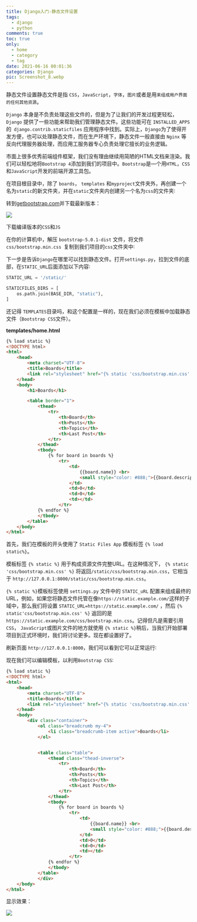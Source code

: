 ```yaml
---
title: Django入门-静态文件设置
tags:
  - django
  - python
comments: true
toc: true
only:
  - home
  - category
  - tag
date: 2021-06-16 00:01:36
categories: Django
pic: Screenshot_8.webp
---
```


静态文件设置静态文件是指 `CSS`，`JavaScript`，`字体`，`图片`或者是用`来组成用户界面的任何其他资源`。


`Django` 本身是不负责处理这些文件的，但是为了让我们的开发过程更轻松，`Django` 提供了一些功能来帮助我们管理静态文件。这些功能可在 `INSTALLED_APPS` 的` django.contrib.staticfiles` 应用程序中找到。实际上，`Django`为了使得开发方便，也可以处理静态文件，而在生产环境下，静态文件一般直接由 `Nginx` 等反向代理服务器处理，而应用工服务器专心负责处理它擅长的业务逻辑。

市面上很多优秀前端组件框架，我们没有理由继续用简陋的HTML文档来渲染。我们可以轻松地将`Bootstrap 4`添加到我们的项目中。`Bootstrap`是—个用`HTML`，`CSS`和`JavaScript`开发的前端开源工具包。

在项目根目录中，除了 `boards`， `templates` 和`myproject`文件夹外，再创建一个名为`static`的新文件夹，并在`static`文件夹内创建另一个名为`css`的文件夹∶

转到[getbootstrap.com](getbootstrap.com)并下载最新版本：

![](1.png)

下载编译版本的`CSS`和`JS`

在你的计算机中，解压 `bootstrap-5.0.1-dist` 文件，将文件 `css/bootstrap.min.css `复制到我们项目的`css`文件夹中∶


下一步是告诉`Django`在哪里可以找到静态文件。打开`settings.py`，拉到文件的底部，在`STATIC_URL`后面添加以下内容∶

```python
STATIC_URL = '/static/'

STATICFILES_DIRS = [
    os.path.join(BASE_DIR, "static"),
]
```

还记得 `TEMPLATES`目录吗，和这个配置是一样的，现在我们必须在模板中加载静态文件（`Bootstrap CSS`文件）。


**templates/home.html**
```html
{% load static %}
<!DOCTYPE html>
<html>
    <head>
        <meta charset="UTF-8">
        <title>Boards</title>
        <link rel="stylesheet" href="{% static 'css/bootstrap.min.css' %}">
    </head>
    <body>
        <h1>Boards</h1>

        <table border="1">
            <thead>
                <tr>
                    <th>Board</th>
                    <th>Posts</th>
                    <th>Topics</th>
                    <th>Last Post</th>
                </tr>
            </thead>
            <tbody>
                {% for board in boards %}
                    <tr>
                        <td>
                            {{board.name}} <br>
                            <small style="color: #888;">{{board.description}}</small>
                        </td>
                        <td>0</td>
                        <td>0</td>
                        <td></td>
                    </tr>
            {% endfor %}
            </tbody>
        </table>
    </body>
</html>
```

首先，我们在模板的开头使用了 `Static Files App` 模板标签 `{% load static%}`。

模板标签 `{% static %}` 用于构成资源文件完整URL。在这种情况下， `{% static 'css/bootstrap.min.css' %}` 将返回`/static/css/bootstrap.min.css`，它相当于 `http://127.0.0.1:8000/static/css/bootstrap.min.css`。

`{% static %}`模板标签使用 `settings.py` 文件中的 `STATIC_uRL` 配置来组成最终的URL，例如，如果您将静态文件托管在像`https∶//static.example.com/`这样的子域中，那么我们将设置 `STATIC_URL=https∶//static.example.com/` ，然后 `{% static'css/bootstrap.min.css' %}` 返回的是`https://static.example.com/css/bootstrap.min.css`。记得但凡是需要引用`CSS`， `JavaScript`或图片文件的地方就使用 `{% static %}`稍后，当我们开始部署项目到正式环境时，我们将讨论更多。现在都设置好了。

刷新页面 `http∶//127.0.0.1∶8000`，我们可以看到它可以正常运行∶

现在我们可以编辑模板，以利用`Bootstrap CSS`∶

```html
{% load static %}
<!DOCTYPE html>
<html>
    <head>
        <meta charset="UTF-8">
        <title>Boards</title>
        <link rel="stylesheet" href="{% static 'css/bootstrap.min.css' %}">
    </head>
    <body>
        <div class="container">
            <ol class="breadcrumb my-4">
                <li class="breadcrumb-item active">Boards</li>
            </ol>


            <table class="table">
                <thead class="thead-inverse">
                    <tr>
                        <th>Board</th>
                        <th>Posts</th>
                        <th>Topics</th>
                        <th>Last Post</th>
                    </tr>
                </thead>
                <tbody>
                    {% for board in boards %}
                        <tr>
                            <td>
                                {{board.name}} <br>
                                <small style="color: #888;">{{board.description}}</small>
                            </td>
                            <td>0</td>
                            <td>0</td>
                            <td></td>
                        </tr>
                {% endfor %}
                </tbody>
            </table>
            </div>
    </body>
</html>
```

显示效果：

![](2.png)

[//]:#(设置表格整体居中显示)
<style>
    table
    {
        margin: auto;
        font-size: 80%;
    }
</style>


